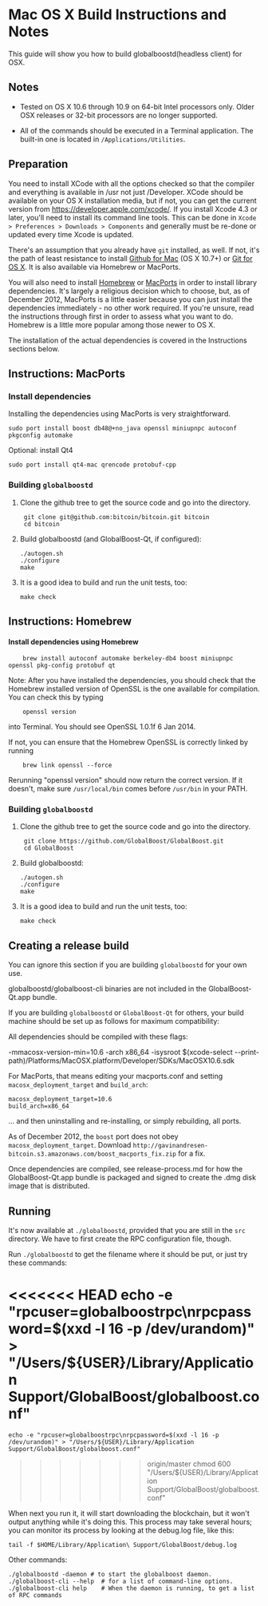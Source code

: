 Mac OS X Build Instructions and Notes
====================================
This guide will show you how to build globalboostd(headless client) for OSX.

Notes
-----

* Tested on OS X 10.6 through 10.9 on 64-bit Intel processors only.
Older OSX releases or 32-bit processors are no longer supported.

* All of the commands should be executed in a Terminal application. The
built-in one is located in `/Applications/Utilities`.

Preparation
-----------

You need to install XCode with all the options checked so that the compiler
and everything is available in /usr not just /Developer. XCode should be
available on your OS X installation media, but if not, you can get the
current version from https://developer.apple.com/xcode/. If you install
Xcode 4.3 or later, you'll need to install its command line tools. This can
be done in `Xcode > Preferences > Downloads > Components` and generally must
be re-done or updated every time Xcode is updated.

There's an assumption that you already have `git` installed, as well. If
not, it's the path of least resistance to install [Github for Mac](https://mac.github.com/)
(OS X 10.7+) or
[Git for OS X](https://code.google.com/p/git-osx-installer/). It is also
available via Homebrew or MacPorts.

You will also need to install [Homebrew](http://brew.sh)
or [MacPorts](https://www.macports.org/) in order to install library
dependencies. It's largely a religious decision which to choose, but, as of
December 2012, MacPorts is a little easier because you can just install the
dependencies immediately - no other work required. If you're unsure, read
the instructions through first in order to assess what you want to do.
Homebrew is a little more popular among those newer to OS X.

The installation of the actual dependencies is covered in the Instructions
sections below.

Instructions: MacPorts
----------------------

### Install dependencies

Installing the dependencies using MacPorts is very straightforward.

    sudo port install boost db48@+no_java openssl miniupnpc autoconf pkgconfig automake

Optional: install Qt4

    sudo port install qt4-mac qrencode protobuf-cpp

### Building `globalboostd`

1. Clone the github tree to get the source code and go into the directory.

        git clone git@github.com:bitcoin/bitcoin.git bitcoin
        cd bitcoin

2.  Build globalboostd (and GlobalBoost-Qt, if configured):

        ./autogen.sh
        ./configure
        make

3.  It is a good idea to build and run the unit tests, too:

        make check

Instructions: Homebrew
----------------------

#### Install dependencies using Homebrew

        brew install autoconf automake berkeley-db4 boost miniupnpc openssl pkg-config protobuf qt

Note: After you have installed the dependencies, you should check that the Homebrew installed version of OpenSSL is the one available for compilation. You can check this by typing

        openssl version

into Terminal. You should see OpenSSL 1.0.1f 6 Jan 2014.

If not, you can ensure that the Homebrew OpenSSL is correctly linked by running

        brew link openssl --force

Rerunning "openssl version" should now return the correct version. If it
doesn't, make sure `/usr/local/bin` comes before `/usr/bin` in your
PATH. 

### Building `globalboostd`

1. Clone the github tree to get the source code and go into the directory.

        git clone https://github.com/GlobalBoost/GlobalBoost.git
        cd GlobalBoost

2.  Build globalboostd:

        ./autogen.sh
        ./configure
        make

3.  It is a good idea to build and run the unit tests, too:

        make check

Creating a release build
------------------------
You can ignore this section if you are building `globalboostd` for your own use.

globalboostd/globalboost-cli binaries are not included in the GlobalBoost-Qt.app bundle.

If you are building `globalboostd` or `GlobalBoost-Qt` for others, your build machine should be set up
as follows for maximum compatibility:

All dependencies should be compiled with these flags:

 -mmacosx-version-min=10.6
 -arch x86_64
 -isysroot $(xcode-select --print-path)/Platforms/MacOSX.platform/Developer/SDKs/MacOSX10.6.sdk

For MacPorts, that means editing your macports.conf and setting
`macosx_deployment_target` and `build_arch`:

    macosx_deployment_target=10.6
    build_arch=x86_64

... and then uninstalling and re-installing, or simply rebuilding, all ports.

As of December 2012, the `boost` port does not obey `macosx_deployment_target`.
Download `http://gavinandresen-bitcoin.s3.amazonaws.com/boost_macports_fix.zip`
for a fix.

Once dependencies are compiled, see release-process.md for how the GlobalBoost-Qt.app
bundle is packaged and signed to create the .dmg disk image that is distributed.

Running
-------

It's now available at `./globalboostd`, provided that you are still in the `src`
directory. We have to first create the RPC configuration file, though.

Run `./globalboostd` to get the filename where it should be put, or just try these
commands:

<<<<<<< HEAD
    echo -e "rpcuser=globalboostrpc\nrpcpassword=$(xxd -l 16 -p /dev/urandom)" > "/Users/${USER}/Library/Application Support/GlobalBoost/globalboost.conf"
=======
    echo -e "rpcuser=globalboostrpc\nrpcpassword=$(xxd -l 16 -p /dev/urandom)" > "/Users/${USER}/Library/Application Support/GlobalBoost/globalboost.conf"
>>>>>>> origin/master
    chmod 600 "/Users/${USER}/Library/Application Support/GlobalBoost/globalboost.conf"

When next you run it, it will start downloading the blockchain, but it won't
output anything while it's doing this. This process may take several hours;
you can monitor its process by looking at the debug.log file, like this:

    tail -f $HOME/Library/Application\ Support/GlobalBoost/debug.log

Other commands:

    ./globalboostd -daemon # to start the globalboost daemon.
    ./globalboost-cli --help  # for a list of command-line options.
    ./globalboost-cli help    # When the daemon is running, to get a list of RPC commands
